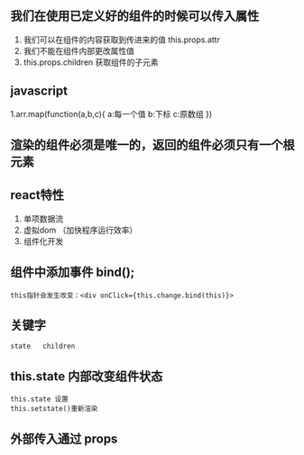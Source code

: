 ## 我们在使用已定义好的组件的时候可以传入属性
   1. 我们可以在组件的内容获取到传进来的值  this.props.attr
   2. 我们不能在组件内部更改属性值
   3. this.props.children 获取组件的子元素
   
## javascript
   1.arr.map(function(a,b,c){
        a:每一个值
        b:下标
        c:原数组
   })
   
## 渲染的组件必须是唯一的，返回的组件必须只有一个根元素

## react特性
   1. 单项数据流
   2. 虚拟dom  （加快程序运行效率）
   4. 组件化开发
   
##  组件中添加事件 bind();
    
    this指针会发生改变：<div onClick={this.change.bind(this)}> 
    
## 关键字
    
    state   children  
        
## this.state   内部改变组件状态

    this.state 设置
    this.setstate()重新渲染
    
## 外部传入通过 props